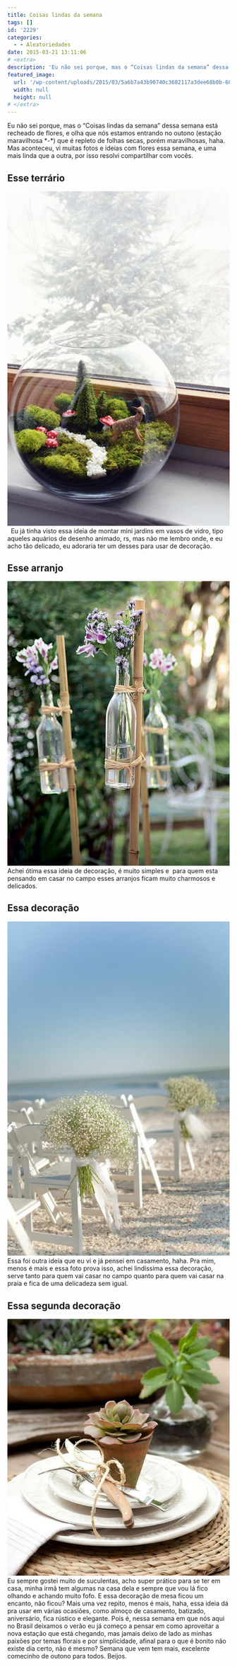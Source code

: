 ```yaml
---
title: Coisas lindas da semana
tags: []
id: '2229'
categories:
  - - Aleatoriedades
date: 2015-03-21 13:11:06
# <extra>
description: 'Eu não sei porque, mas o “Coisas lindas da semana” dessa semana está recheado de flores, e olha que nós estamos entrando no outono (estação maravilhosa *-*) que é repleto de folhas secas, porém maravilhosas, haha. Mas aconteceu, vi muitas fotos e ideias com flores essa semana, e uma mais linda que a outra, por isso resolvi compartilhar com vocês. Esse terrário &nbsp; Eu já tinha visto essa ideia de montar mini jardins em vasos de vidro, tipo aqueles aquários de desenho animado, rs, mas não me lembro onde, e eu acho tão delicado, eu adoraria ter um desses para usar de decoração. Esse arranjo Achei ótima essa ideia de decoração, é muito simples e  para quem esta pensando em casar no campo esses arranjos ficam muito charmosos e delicados. Essa decoração Essa foi outra ideia que eu vi e &hellip;'
featured_image: 
  url: '/wp-content/uploads/2015/03/5a6b7a43b90740c3682117a3dee68b0b-683x1024.jpg'
  width: null
  height: null
# </extra>
---
```


Eu não sei porque, mas o “Coisas lindas da semana” dessa semana está recheado de flores, e olha que nós estamos entrando no outono (estação maravilhosa \*-\*) que é repleto de folhas secas, porém maravilhosas, haha. Mas aconteceu, vi muitas fotos e ideias com flores essa semana, e uma mais linda que a outra, por isso resolvi compartilhar com vocês.

## Esse terrário

[![terrário em aquário ](/wp-content/uploads/2015/03/5a6b7a43b90740c3682117a3dee68b0b-683x1024.jpg)](/wp-content/uploads/2015/03/5a6b7a43b90740c3682117a3dee68b0b.jpg)   Eu já tinha visto essa ideia de montar mini jardins em vasos de vidro, tipo aqueles aquários de desenho animado, rs, mas não me lembro onde, e eu acho tão delicado, eu adoraria ter um desses para usar de decoração.

## Esse arranjo

[![arranjo de flores em garrafas de vidro para casamento ](/wp-content/uploads/2015/03/fc210f8fd4b213b510dfe0c53d7dcfad.jpg)](/wp-content/uploads/2015/03/fc210f8fd4b213b510dfe0c53d7dcfad.jpg) Achei ótima essa ideia de decoração, é muito simples e  para quem esta pensando em casar no campo esses arranjos ficam muito charmosos e delicados.

## Essa decoração

[![decoração delicada para casamento na praia ](/wp-content/uploads/2015/03/15dce6b35a7e8259e4ce67a1403bf151-683x1024.jpg)](/wp-content/uploads/2015/03/15dce6b35a7e8259e4ce67a1403bf151.jpg) Essa foi outra ideia que eu vi e já pensei em casamento, haha. Pra mim, menos é mais e essa foto prova isso, achei lindíssima essa decoração, serve tanto para quem vai casar no campo quanto para quem vai casar na praia e fica de uma delicadeza sem igual.

## Essa segunda decoração

[![decoração para mesa com suculentas](/wp-content/uploads/2015/03/b15dc85020b1cf698ae61146630f51bc.jpg)](/wp-content/uploads/2015/03/b15dc85020b1cf698ae61146630f51bc.jpg) Eu sempre gostei muito de suculentas, acho super prático para se ter em casa, minha irmã tem algumas na casa dela e sempre que vou lá fico olhando e achando muito fofo. E essa decoração de mesa ficou um encanto, não ficou? Mais uma vez repito, menos é mais, haha, essa ideia dá pra usar em várias ocasiões, como almoço de casamento, batizado, aniversário, fica rústico e elegante. Pois é, nessa semana em que nós aqui no Brasil deixamos o verão eu já começo a pensar em como aproveitar a nova estação que está chegando, mas jamais deixo de lado as minhas paixões por temas florais e por simplicidade, afinal para o que é bonito não existe dia certo, não é mesmo? Semana que vem tem mais, excelente comecinho de outono para todos. Beijos.
